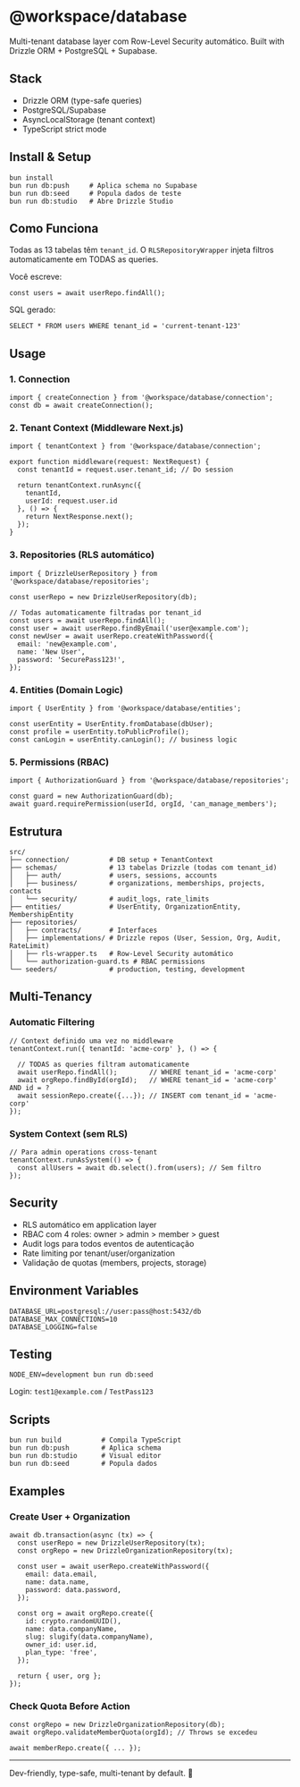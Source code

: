 # @workspace/database

Multi-tenant database layer com Row-Level Security automático. Built with Drizzle ORM + PostgreSQL +
Supabase.

## Stack

- Drizzle ORM (type-safe queries)
- PostgreSQL/Supabase
- AsyncLocalStorage (tenant context)
- TypeScript strict mode

## Install & Setup

```
bun install
bun run db:push     # Aplica schema no Supabase
bun run db:seed     # Popula dados de teste
bun run db:studio   # Abre Drizzle Studio
```

## Como Funciona

Todas as 13 tabelas têm `tenant_id`. O `RLSRepositoryWrapper` injeta filtros automaticamente em
TODAS as queries.

Você escreve:

```
const users = await userRepo.findAll();
```

SQL gerado:

```
SELECT * FROM users WHERE tenant_id = 'current-tenant-123'
```

## Usage

### 1. Connection

```
import { createConnection } from '@workspace/database/connection';
const db = await createConnection();
```

### 2. Tenant Context (Middleware Next.js)

```
import { tenantContext } from '@workspace/database/connection';

export function middleware(request: NextRequest) {
  const tenantId = request.user.tenant_id; // Do session

  return tenantContext.runAsync({
    tenantId,
    userId: request.user.id
  }, () => {
    return NextResponse.next();
  });
}
```

### 3. Repositories (RLS automático)

```
import { DrizzleUserRepository } from '@workspace/database/repositories';

const userRepo = new DrizzleUserRepository(db);

// Todas automaticamente filtradas por tenant_id
const users = await userRepo.findAll();
const user = await userRepo.findByEmail('user@example.com');
const newUser = await userRepo.createWithPassword({
  email: 'new@example.com',
  name: 'New User',
  password: 'SecurePass123!',
});
```

### 4. Entities (Domain Logic)

```
import { UserEntity } from '@workspace/database/entities';

const userEntity = UserEntity.fromDatabase(dbUser);
const profile = userEntity.toPublicProfile();
const canLogin = userEntity.canLogin(); // business logic
```

### 5. Permissions (RBAC)

```
import { AuthorizationGuard } from '@workspace/database/repositories';

const guard = new AuthorizationGuard(db);
await guard.requirePermission(userId, orgId, 'can_manage_members');
```

## Estrutura

```
src/
├── connection/          # DB setup + TenantContext
├── schemas/             # 13 tabelas Drizzle (todas com tenant_id)
│   ├── auth/            # users, sessions, accounts
│   ├── business/        # organizations, memberships, projects, contacts
│   └── security/        # audit_logs, rate_limits
├── entities/            # UserEntity, OrganizationEntity, MembershipEntity
├── repositories/
│   ├── contracts/       # Interfaces
│   ├── implementations/ # Drizzle repos (User, Session, Org, Audit, RateLimit)
│   ├── rls-wrapper.ts   # Row-Level Security automático
│   └── authorization-guard.ts # RBAC permissions
└── seeders/             # production, testing, development
```

## Multi-Tenancy

### Automatic Filtering

```
// Context definido uma vez no middleware
tenantContext.run({ tenantId: 'acme-corp' }, () => {

  // TODAS as queries filtram automaticamente
  await userRepo.findAll();        // WHERE tenant_id = 'acme-corp'
  await orgRepo.findById(orgId);   // WHERE tenant_id = 'acme-corp' AND id = ?
  await sessionRepo.create({...}); // INSERT com tenant_id = 'acme-corp'
});
```

### System Context (sem RLS)

```
// Para admin operations cross-tenant
tenantContext.runAsSystem(() => {
  const allUsers = await db.select().from(users); // Sem filtro
});
```

## Security

- RLS automático em application layer
- RBAC com 4 roles: owner > admin > member > guest
- Audit logs para todos eventos de autenticação
- Rate limiting por tenant/user/organization
- Validação de quotas (members, projects, storage)

## Environment Variables

```
DATABASE_URL=postgresql://user:pass@host:5432/db
DATABASE_MAX_CONNECTIONS=10
DATABASE_LOGGING=false
```

## Testing

```
NODE_ENV=development bun run db:seed
```

Login: `test1@example.com` / `TestPass123`

## Scripts

```
bun run build          # Compila TypeScript
bun run db:push        # Aplica schema
bun run db:studio      # Visual editor
bun run db:seed        # Popula dados
```

## Examples

### Create User + Organization

```
await db.transaction(async (tx) => {
  const userRepo = new DrizzleUserRepository(tx);
  const orgRepo = new DrizzleOrganizationRepository(tx);

  const user = await userRepo.createWithPassword({
    email: data.email,
    name: data.name,
    password: data.password,
  });

  const org = await orgRepo.create({
    id: crypto.randomUUID(),
    name: data.companyName,
    slug: slugify(data.companyName),
    owner_id: user.id,
    plan_type: 'free',
  });

  return { user, org };
});
```

### Check Quota Before Action

```
const orgRepo = new DrizzleOrganizationRepository(db);
await orgRepo.validateMemberQuota(orgId); // Throws se excedeu

await memberRepo.create({ ... });
```

---

Dev-friendly, type-safe, multi-tenant by default. 🚀

```



```
